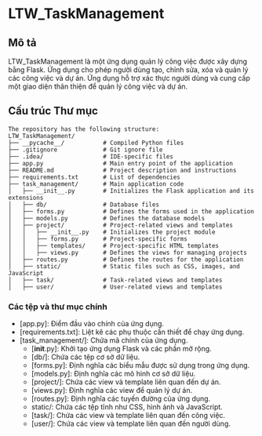 # LTW_TaskManagement

## Mô tả

LTW_TaskManagement là một ứng dụng quản lý công việc được xây dựng bằng Flask. Ứng dụng cho phép người dùng tạo, chỉnh sửa, xóa và quản lý các công việc và dự án. Ứng dụng hỗ trợ xác thực người dùng và cung cấp một giao diện thân thiện để quản lý công việc và dự án.

## Cấu trúc Thư mục

```plaintext
The repository has the following structure:
LTW_TaskManagement/
├── __pycache__/           # Compiled Python files
├── .gitignore             # Git ignore file
├── .idea/                 # IDE-specific files
├── app.py                 # Main entry point of the application
├── README.md              # Project description and instructions
├── requirements.txt       # List of dependencies
├── task_management/       # Main application code
│   ├── __init__.py        # Initializes the Flask application and its extensions
│   ├── db/                # Database files
│   ├── forms.py           # Defines the forms used in the application
│   ├── models.py          # Defines the database models
│   ├── project/           # Project-related views and templates
│   │   ├── __init__.py    # Initializes the project module
│   │   ├── forms.py       # Project-specific forms
│   │   ├── templates/     # Project-specific HTML templates
│   │   ├── views.py       # Defines the views for managing projects
│   ├── routes.py          # Defines the routes for the application
│   ├── static/            # Static files such as CSS, images, and JavaScript
│   ├── task/              # Task-related views and templates
│   ├── user/              # User-related views and templates
```

### Các tệp và thư mục chính

- [app.py]: Điểm đầu vào chính của ứng dụng.
- [requirements.txt]: Liệt kê các phụ thuộc cần thiết để chạy ứng dụng.
- [task_management/]: Chứa mã chính của ứng dụng.
  - [__init__.py]: Khởi tạo ứng dụng Flask và các phần mở rộng.
  - [db/]: Chứa các tệp cơ sở dữ liệu.
  - [forms.py]: Định nghĩa các biểu mẫu được sử dụng trong ứng dụng.
  - [models.py]: Định nghĩa các mô hình cơ sở dữ liệu.
  - [project/]: Chứa các view và template liên quan đến dự án.
  - [views.py]: Định nghĩa các view để quản lý dự án.
  - [routes.py]: Định nghĩa các tuyến đường của ứng dụng.
  - static/: Chứa các tệp tĩnh như CSS, hình ảnh và JavaScript.
  - [task/]: Chứa các view và template liên quan đến công việc.
  - [user/]: Chứa các view và template liên quan đến người dùng.
